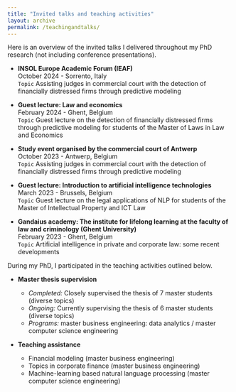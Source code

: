 ```yaml
---
title: "Invited talks and teaching activities"
layout: archive
permalink: /teachingandtalks/
---
```

Here is an overview of the invited talks I delivered throughout my PhD research (not including conference presentations).

- **INSOL Europe Academic Forum (IEAF)**  
October 2024 - Sorrento, Italy  
`Topic` Assisting judges in commercial court with the detection of financially distressed firms through predictive modeling

- **Guest lecture: Law and economics**  
February 2024 - Ghent, Belgium  
`Topic` Guest lecture on the detection of financially distressed firms through predictive modeling for students of the Master of Laws in Law and Economics 

- **Study event organised by the commercial court of Antwerp**  
October 2023 - Antwerp, Belgium  
`Topic` Assisting judges in commercial court with the detection of financially distressed firms through predictive modeling

- **Guest lecture: Introduction to artificial intelligence technologies**  
March 2023 - Brussels, Belgium  
`Topic` Guest lecture on the legal applications of NLP for students of the Master of Intellectual Property and ICT Law

- **Gandaius academy: The institute for lifelong learning at the faculty of law and criminology (Ghent University)**  
February 2023 - Ghent, Belgium  
`Topic` Artificial intelligence in private and corporate law: some recent developments

During my PhD, I participated in the teaching activities outlined below.

- **Master thesis supervision**
  - *Completed:* Closely supervised the thesis of 7 master students (diverse topics)  
  - *Ongoing:* Currently supervising the thesis of 6 master students (diverse topics)  
  - *Programs:* master business engineering: data analytics / master computer science engineering 

- **Teaching assistance**
  - Financial modeling (master business engineering)
  - Topics in corporate finance (master business engineering)
  - Machine-learning based natural language processing (master computer science engineering)    
  
